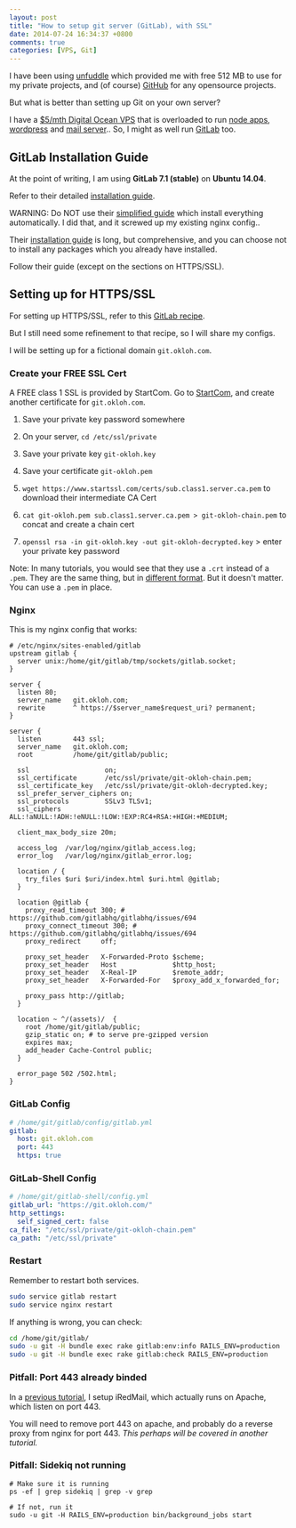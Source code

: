 ```yaml
---
layout: post
title: "How to setup git server (GitLab), with SSL"
date: 2014-07-24 16:34:37 +0800
comments: true
categories: [VPS, Git]
---
```


I have been using [unfuddle](https://unfuddle.com) which provided me with free 512 MB to use for my private projects, and (of course) [GitHub](https://github.com) for any opensource projects.

But what is better than setting up Git on your own server?

I have a [$5/mth Digital Ocean VPS](https://www.digitalocean.com/?refcode=69baaaf5a07b) that is overloaded to run [node apps](http://samwize.com/2014/05/20/installing-multiple-node-apps-on-vps/), [wordpress](http://samwize.com/2014/05/19/running-nginx-with-apache-with-reverse-proxy/) and [mail server](http://samwize.com/2014/07/11/setting-up-an-email-server-for-multiple-subdomains-on-digital-ocean/).. So, I might as well run [GitLab](http://gitlab.com) too.

<!-- more -->

## GitLab Installation Guide

At the point of writing, I am using **GitLab 7.1 (stable)** on **Ubuntu 14.04**.

Refer to their detailed [installation guide](https://github.com/gitlabhq/gitlabhq/blob/7-1-stable/doc/install/installation.md).

WARNING: Do NOT use their [simplified guide](https://about.gitlab.com/downloads/) which install everything automatically. I did that, and it screwed up my existing nginx config..

Their [installation guide](https://github.com/gitlabhq/gitlabhq/blob/7-1-stable/doc/install/installation.md) is long, but comprehensive, and you can choose not to install any packages which you already have installed.

Follow their guide (except on the sections on HTTPS/SSL).

## Setting up for HTTPS/SSL

For setting up HTTPS/SSL, refer to this [GitLab recipe](https://gitlab.com/gitlab-org/gitlab-recipes/tree/master/misc/ssl-certificate-implemented).

But I still need some refinement to that recipe, so I will share my configs.

I will be setting up for a fictional domain `git.okloh.com`.

### Create your FREE SSL Cert

A FREE class 1 SSL is provided by StartCom. Go to [StartCom](https://www.startssl.com/), and create another certificate for `git.okloh.com`.

1. Save your private key password somewhere

2. On your server, `cd /etc/ssl/private`

3. Save your private key `git-okloh.key`

4. Save your certificate `git-okloh.pem`

5. `wget https://www.startssl.com/certs/sub.class1.server.ca.pem` to download their intermediate CA Cert

6. `cat git-okloh.pem sub.class1.server.ca.pem > git-okloh-chain.pem` to concat and create a chain cert

7. `openssl rsa -in git-okloh.key -out git-okloh-decrypted.key` > enter your private key password

Note: In many tutorials, you would see that they use a `.crt` instead of a `.pem`. They are the same thing, but in [different format](http://info.ssl.com/article.aspx?id=12149). But it doesn't matter. You can use a `.pem` in place.

### Nginx

This is my nginx config that works:

```nginx 
# /etc/nginx/sites-enabled/gitlab
upstream gitlab {
  server unix:/home/git/gitlab/tmp/sockets/gitlab.socket;
}

server {
  listen 80;
  server_name   git.okloh.com;
  rewrite       ^ https://$server_name$request_uri? permanent;
}

server {
  listen        443 ssl;
  server_name   git.okloh.com;
  root          /home/git/gitlab/public;

  ssl                   on;
  ssl_certificate       /etc/ssl/private/git-okloh-chain.pem;
  ssl_certificate_key   /etc/ssl/private/git-okloh-decrypted.key;
  ssl_prefer_server_ciphers on;
  ssl_protocols         SSLv3 TLSv1;
  ssl_ciphers           ALL:!aNULL:!ADH:!eNULL:!LOW:!EXP:RC4+RSA:+HIGH:+MEDIUM;

  client_max_body_size 20m;

  access_log  /var/log/nginx/gitlab_access.log;
  error_log   /var/log/nginx/gitlab_error.log;

  location / {
    try_files $uri $uri/index.html $uri.html @gitlab;
  }

  location @gitlab {
    proxy_read_timeout 300; # https://github.com/gitlabhq/gitlabhq/issues/694
    proxy_connect_timeout 300; # https://github.com/gitlabhq/gitlabhq/issues/694
    proxy_redirect     off;

    proxy_set_header   X-Forwarded-Proto $scheme;
    proxy_set_header   Host              $http_host;
    proxy_set_header   X-Real-IP         $remote_addr;
    proxy_set_header   X-Forwarded-For   $proxy_add_x_forwarded_for;

    proxy_pass http://gitlab;
  }

  location ~ ^/(assets)/  {
    root /home/git/gitlab/public;
    gzip_static on; # to serve pre-gzipped version
    expires max;
    add_header Cache-Control public;
  }

  error_page 502 /502.html;
}
```

### GitLab Config

```yml 
# /home/git/gitlab/config/gitlab.yml
gitlab:
  host: git.okloh.com
  port: 443
  https: true
```

### GitLab-Shell Config

```yml 
# /home/git/gitlab-shell/config.yml
gitlab_url: "https://git.okloh.com/"
http_settings:
  self_signed_cert: false
ca_file: "/etc/ssl/private/git-okloh-chain.pem"
ca_path: "/etc/ssl/private"
```

### Restart

Remember to restart both services.

```bash
sudo service gitlab restart
sudo service nginx restart
```

If anything is wrong, you can check:

```bash
cd /home/git/gitlab/
sudo -u git -H bundle exec rake gitlab:env:info RAILS_ENV=production
sudo -u git -H bundle exec rake gitlab:check RAILS_ENV=production
```

### Pitfall: Port 443 already binded

In a [previous tutorial](http://samwize.com/2014/07/11/setting-up-an-email-server-for-multiple-subdomains-on-digital-ocean/), I setup iRedMail, which actually runs on Apache, which listen on port 443.

You will need to remove port 443 on apache, and probably do a reverse proxy from nginx for port 443. _This perhaps will be covered in another tutorial._

### Pitfall: Sidekiq not running

```
# Make sure it is running
ps -ef | grep sidekiq | grep -v grep

# If not, run it
sudo -u git -H RAILS_ENV=production bin/background_jobs start
```
